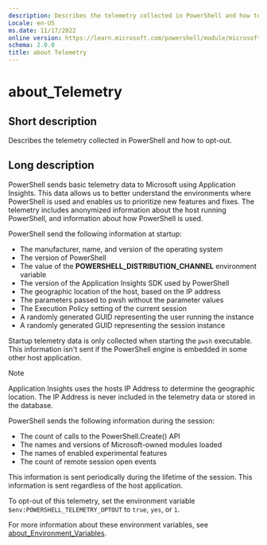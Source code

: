 ```yaml
---
description: Describes the telemetry collected in PowerShell and how to opt-out.
Locale: en-US
ms.date: 11/17/2022
online version: https://learn.microsoft.com/powershell/module/microsoft.powershell.core/about/about_telemetry?view=powershell-7.3&WT.mc_id=ps-gethelp
schema: 2.0.0
title: about Telemetry
---
```

# about_Telemetry

## Short description

Describes the telemetry collected in PowerShell and how to opt-out.

## Long description

PowerShell sends basic telemetry data to Microsoft using Application Insights.
This data allows us to better understand the environments where PowerShell is
used and enables us to prioritize new features and fixes. The telemetry
includes anonymized information about the host running PowerShell, and
information about how PowerShell is used.

PowerShell send the following information at startup:

- The manufacturer, name, and version of the operating system
- The version of PowerShell
- The value of the **POWERSHELL_DISTRIBUTION_CHANNEL** environment variable
- The version of the Application Insights SDK used by PowerShell
- The geographic location of the host, based on the IP address
- The parameters passed to pwsh without the parameter values
- The Execution Policy setting of the current session
- A randomly generated GUID representing the user running the instance
- A randomly generated GUID representing the session instance

Startup telemetry data is only collected when starting the `pwsh` executable.
This information isn't sent if the PowerShell engine is embedded in some other host
application.

> [!NOTE]
> Application Insights uses the hosts IP Address to determine the geographic
> location. The IP Address is never included in the telemetry data or stored
> in the database.

PowerShell sends the following information during the session:

- The count of calls to the PowerShell.Create() API
- The names and versions of Microsoft-owned modules loaded
- The names of enabled experimental features
- The count of remote session open events

This information is sent periodically during the lifetime of the session. This
information is sent regardless of the host application.

To opt-out of this telemetry, set the environment variable
`$env:POWERSHELL_TELEMETRY_OPTOUT` to `true`, `yes`, or `1`.

For more information about these environment variables, see
[about_Environment_Variables](about_environment_variables.md#powershell-environment-variables).
